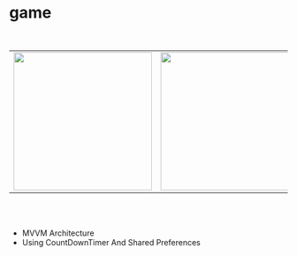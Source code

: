 # game
<br>

|  | | |
|--|--|--|
| <img src="https://user-images.githubusercontent.com/99007231/160904347-826ca191-0ba7-4e24-8b6c-677c882bedf6.png" width=250px> | <img src="https://user-images.githubusercontent.com/99007231/159775705-9d7e88ef-6672-4ee6-bb00-e527417c3bfe.png" width=250px> | <img src="https://user-images.githubusercontent.com/99007231/159775721-639dca56-c8c5-42bd-b99d-6e4ad02b155d.png" width=250px> |
<br>
<br>




 - MVVM Architecture
 - Using CountDownTimer And Shared Preferences 

 <br>

